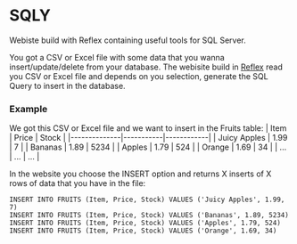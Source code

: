 # SQLY
Webiste build with Reflex containing useful tools for SQL Server.

You got a CSV or Excel file with some data that you wanna insert/update/delete from your database. The webisite build in [Reflex](https://reflex.dev) read you CSV or Excel file and depends on you selection, generate the SQL Query to insert in the database.

### Example
We got this CSV or Excel file and we want to insert in the Fruits table:
| Item         | Price     | Stock      |
|--------------|-----------|------------|
| Juicy Apples | 1.99      | 7          |
| Bananas      | 1.89      | 5234       |
| Apples       | 1.79      | 524        |
| Orange       | 1.69      | 34         |
|     ...      |    ...    |     ...    |

In the website you choose the INSERT option and returns X inserts of X rows of data that you have in the file:
```
INSERT INTO FRUITS (Item, Price, Stock) VALUES ('Juicy Apples', 1.99, 7)
INSERT INTO FRUITS (Item, Price, Stock) VALUES ('Bananas', 1.89, 5234)
INSERT INTO FRUITS (Item, Price, Stock) VALUES ('Apples', 1.79, 524)
INSERT INTO FRUITS (Item, Price, Stock) VALUES ('Orange', 1.69, 34)
```
